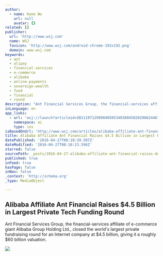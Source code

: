 ```yaml
---
author:
  - name: Kane Wu
    url: null
    avatar: {}
related: []
publisher:
  url: 'http://www.wsj.com'
  name: WSJ
  favicon: 'http://www.wsj.com/android-chrome-192x192.png'
  domain: www.wsj.com
keywords:
  - ant
  - alipay
  - financial-services
  - e-commerce
  - alibaba
  - online-payments
  - sovereign-wealth
  - fund
  - financial
  - round
description: "Ant Financial Services Group, the financial-services affiliate of e-commerce giant Alibaba Group Holding Ltd., closed the world's largest private fundraising round for an Internet company at $4.5 billion, giving it a roughly $60 billion valuation."
inLanguage: en
app_links:
  - url: 'wsj://launch?articleid=SB11197129898405053403804582029062446775108&headline=Alibaba%20affiliate%20Ant%20Financial%20raises%20%244.5%20billion%20at%20a%20roughly%20%2460%20billion%20valuation&weburl=http://www.wsj.com/articles/SB11197129898405053403804582029062446775108'
    namespace: ai
    type: ios
isBasedOnUrl: 'http://www.wsj.com/articles/alibaba-affiliate-ant-financial-raises-4-5-billion-in-largest-private-tech-funding-round-globally-1461642246?mod=WSJ_TechWSJD_NeedToKnow'
title: Alibaba Affiliate Ant Financial Raises $4.5 Billion in Largest Private Tech Funding Round
datePublished: '2016-04-27T08:10:39.507Z'
dateModified: '2016-04-27T08:10:23.596Z'
starred: false
sourcePath: _posts/2016-04-27-alibaba-affiliate-ant-financial-raises-dollar45-billion-in-large.md
published: true
inFeed: true
hasPage: false
inNav: false
_context: 'http://schema.org'
_type: MediaObject

---
```

<article style=""><h1>Alibaba Affiliate Ant Financial Raises $4.5 Billion in Largest Private Tech Funding Round</h1><p>Ant Financial Services Group, the financial-services affiliate of e-commerce giant Alibaba Group Holding Ltd., closed the world's largest private fundraising round for an Internet company at $4.5 billion, giving it a roughly $60 billion valuation.</p><img src="https://si.wsj.net/public/resources/images/BN-NS583_0426AI_G_20160426113935.jpg" /></article>